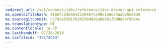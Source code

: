 ```yaml
---
redirect_url: /sql/connect/jdbc/reference/jdbc-driver-api-reference
ms.openlocfilehash: 410dfc24b4642220467ce98e1a6e23aab29a6538
ms.sourcegitcommit: c37da15581fb34250d426a8d661f6d0d64f9b54c
ms.translationtype: HT
ms.contentlocale: ja-JP
ms.lasthandoff: 07/20/2018
ms.locfileid: "39174919"
---
```

